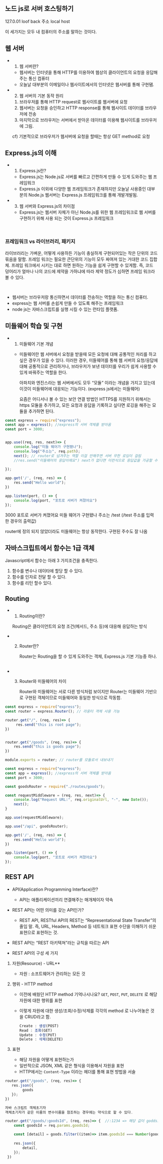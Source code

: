 ## 노드 js로 서버 호스팅하기

127.0.01
loof back 주소
local host

이 세가지는 모두 내 컴퓨터의 주소를 말하는 것이다.

## 웹 서버

- 1) 웹 서버란?

    - 웹서버는 인터넷을 통해 HTTP를 이용하여 웹상의 클라이언트의 요청을 응답해주는 통신 컴퓨터
    - 오늘날 대부분의 이메일이나 웹사이트에서의 인터넷은 웹서버를 통해 구현됌.


- 2) 웹 서버의 기본 동작 원리
    1. 브라우저를 통해 HTTP request로 웹사이트를 웹서버에 요청
    2. 웹서버는 요청을 승인하고 HTTP response를 통해 웹사이트 데이터를 브라우저에 전송
    3. 마지막으로 브라우저는 서버에서 받아온 데이터를 이용해 웹사이트를 브라우저에 그림.
    
    
    cf) 기본적으로 브라우저가 웹서버에 요청을 할때는 항상 GET method로 요청

## Express.js의 이해

- 1) Express.js란?
    - Express.js는 Node.js로 서버를 빠르고 간편하게 만들 수 있게 도와주는 웹 프레임워크
    - Express.js 이외에 다양한 웹 프레임워크가 존재하지만 오늘날 사용중인 대부분의 Node.js 웹서버는 Express.js 프레임워크를 통해 개발개발됨.
- 3) 웹 서버와 Express.js의 차이점
    - Express.js는 웹서버 자체가 아닌 Node.js를 위한 웹 프레임워크로 웹 서버를 구현하기 위해 사용 되는 것이 Express.js 프레임워크
    

<br/>

### 프레임워크 vs 라이브러리, 패키지

라이브러리는 가벼운, 어떻게 사용하든 기능이 충실하게 구현되어있는 작은 단위의 코드 묶음을 말함.
프레임 워크는 필요한 큰단위의 기능이 모두 짜여져 있는 거대한 코드 집합체. 프레임 워크에서 시키는 대로 하면 원하는 기능을 쉽게 구현할 수 있게함.
즉, 코드 덩어리가 얼마나 나의 코드에 제약을 가하냐에 따라 제약 정도가 심하면 프레임 워크라 볼 수 있다.



<br/>

- 웹서버는 브라우저랑 통신하면서 데이터를 전송하는 역할을 하는 통신 컴퓨터.
- express는 웹 서버를 손쉽게 만들 수 있도록 해주는 프레임워크
- node js는 자바스크립트를 실행 시킬 수 있는 런타임 플랫폼.
 

## 미들웨어 학습 및 구현

- 1) 미들웨어 기본 개념
    - 미들웨어란 
        웹 서버에서 요청을 받을때 모든 요청에 대해 공통적인 처리를 하고싶은 경우가 있을 수 있다.
        이러한 경우, 미들웨어를 통해 웹 서버의 요청/응답에 대해 공통적으로 관리하거나, 브라우저가 보낸 데이터를 우리가 쉽게 사용할 수 있게 바꿔주는 역할을 한다.
        
        아파치와 엔진스라는 웹 서버에서도 모두 “모듈” 이라는 개념을 가지고 있는데 이것이 미들웨어에 대응되는 기능이다. (express js에서는 미들웨어)
        
        요즘은 어디서나 볼 수 있는 보안 연결 방법인 HTTPS를 지원하기 위해서는 https 모듈을 추가하고, 모든 요청과 응답을 기록하고 싶다면 로깅을 해주는 모듈을 추가하면 된다.


```javascript
const express = require("express");
const app = express(); //express의 서버 객체를 받아옴
const port = 3000;


app.use((req, res, next)=> {
    console.log("미들 웨어가 구현됐나");
    console.log("주소는", req.path);
    next(); // router로 넘겨주는 역할 이걸 안해주면 서버 무한 로딩이 걸림
    //res.send("미들웨어의 응답이에요") next가 없다면 이런식으로 응답값을 가공할 수도 있다. 중간에 respnonse를 보내주면 굳이 다음 response로 넘어가지 않는다.
    
});

app.get('/', (req, res) => {
    res.send("Hello world");
})

app.listen(port, () => {
    console.log(port, "포트로 서버가 켜졌어요")
});


```

3000 포트로 서버가 켜졌어요
미들 웨어가 구현됐나
주소는 /test (/test 주소를 입력 한 경우의 출력값)

router에 정의 되지 않았더라도 미들웨어는 항상 동작한다.
구현된 주수도 잘 나옴

## 자바스크립트에서 함수는 1급 객체
Javascript에서 함수는 아래 3 가지조건을 충족한다.

1. 함수를 변수나 데이타에 할당 할 수 있다.
2. 함수를 인자로 전달 할 수 있다.
3. 함수를 리턴 할수 있다.

## Routing

- 1) Routing이란?
    
    Routing은 클라이언트의 요청 조건(메서드, 주소 등)에 대응해 응답하는 방식
    <br/>
- 2) Router란?
    
     Router는 Routing을 할 수 있게 도와주는 객체, Express.js 기본 기능중 하나.
    <br/>
- 3) Router와 미들웨어의 차이
    
     Router와 미들웨어는 서로 다른 방식처럼 보이지만 Router는 미들웨어 기반으로 구현된 객체이므로 미들웨어와 동일한 방식으로 작동함.
     <br/>


```javascript
const express = require("express");
const router = express.Router(); // 라웅터 객체 사용 가능

router.get("/", (req, res)=> {
     res.send("this is root page");
})


router.get("/goods", (req, res)=> {
    res.send("this is goods page");
})

module.exports = router; // router를 모듈로서 내보내기
```


```javascript
const express = require("express");
const app = express(); //express의 서버 객체를 받아옴
const port = 3000;

const goodsRouter = require("./routes/goods");

const requestMiddleware = (req, res, next)=> {
    console.log("Request URL:", req.originalUrl, "-", new Date());
    next(); 
}

app.use(requestMiddleware);

app.use("/api", goodsRouter);

app.get('/', (req, res) => {
    res.send("Hello world");
})

app.listen(port, () => {
    console.log(port, "포트로 서버가 켜졌어요")
});


```

## REST API


- API(Application Programming Interface)란?
    - API는 애플리케이션끼리 연결해주는 매개체이자 약속

- REST API는 어떤 의미를 갖는 API인가?
    - REST API, RESTful API의 REST는 “Representational State Transfer”의 줄임 말.
      즉, URL, Headers, Method 등 네트워크 표현 수단을 이해하기 쉬운 표현으로 표현하는 것.
    
- REST API는 “REST 아키텍쳐”라는 규칙을 따르는 API
- REST API의 구성 세 가지

1. 자원(Resource) - URL**
   - 자원 : 소프트웨어가 관리하는 모든 것
2. 행위 - HTTP method
    - 이전에 배웠던 HTTP method 기억나시나요? `GET`, `POST`, `PUT`, `DELETE` 로 해당 자원에 대한 행위를 표현
    - 이렇게 자원에 대한 생성/조회/수정/삭제를 각각의 method 로 나누어놓은 것을 CRUD라고 함.
        
        ```jsx
        Create : 생성(POST)
        Read : 조회(GET)
        Update : 수정(PUT)
        Delete : 삭제(DELETE)
        ```
        
3. 표현
    - 해당 자원을 어떻게 표현하는가 
    - 일반적으로 JSON, XML 같은 형식을 이용해서 자원을 표현
    - HTTP에서는 `Content-Type` 이라는 헤더를 통해 표현 방법을 서술


```javascript
router.get("/goods", (req, res)=> {
   res.json({
        goods
   }); 
})
```


```javascript
자바 스크립트 객체초기자
객체초기자가 같은 이름의 변수이름을 참조하는 경우에는 약식으로 할 수 있다.
```


```javascript
router.get("/goods/:goodsId", (req, res)=> {  //:1234 => 해당 값이 goddsId가 된다.
    const goodsId = req.params.goodsId;

    const [detail] = goods.filter((item)=> item.goodsId === Number(goodsId)); // 비구조화 배열의 첫번째 요소 받아옴.
    
    res.json({
        detail,
    }); 
 })
```
